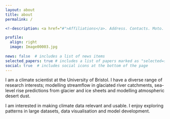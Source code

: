 ```yaml
---
layout: about
title: about
permalink: /

<!-description: <a href="#">Affiliations</a>. Address. Contacts. Moto. Etc.

profile:
  align: right
  image: Image00003.jpg
  
news: false  # includes a list of news items
selected_papers: true # includes a list of papers marked as "selected={true}"
social: true  # includes social icons at the bottom of the page
---
```

I am a climate scientist at the University of Bristol. I have a diverse range of research interests; modelling streamflow in glaciated river catchments, sea-level rise predictions from glacier and ice sheets and modelling atmospheric desert dust. 

I am interested in making climate data relevant and usable. I enjoy exploring patterns in large datasets, data visualisation and model development. 

